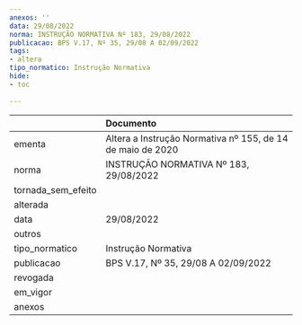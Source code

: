 ```yaml
---
anexos: ''
data: 29/08/2022
norma: INSTRUÇÃO NORMATIVA Nº 183, 29/08/2022
publicacao: BPS V.17, Nº 35, 29/08 A 02/09/2022
tags:
- altera
tipo_normatico: Instrução Normativa
hide: 
- toc 
 
---
```


|                    | Documento                                                  |
|:-------------------|:-----------------------------------------------------------|
| ementa             | Altera a Instrução Normativa nº 155, de 14 de maio de 2020 |
| norma              | INSTRUÇÃO NORMATIVA Nº 183, 29/08/2022                     |
| tornada_sem_efeito |                                                            |
| alterada           |                                                            |
| data               | 29/08/2022                                                 |
| outros             |                                                            |
| tipo_normatico     | Instrução Normativa                                        |
| publicacao         | BPS V.17, Nº 35, 29/08 A 02/09/2022                        |
| revogada           |                                                            |
| em_vigor           |                                                            |
| anexos             |                                                            |